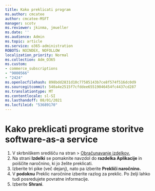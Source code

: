 ```yaml
---
title: Kako preklicati program
ms.author: cmcatee
author: cmcatee-MSFT
manager: scotv
ms.reviewer: jkinma, jmueller
ms.date: ''
ms.audience: Admin
ms.topic: article
ms.service: o365-administration
ROBOTS: NOINDEX, NOFOLLOW
localization_priority: Normal
ms.collection: Adm_O365
ms.custom:
- commerce_subscriptions
- "9000566"
- "2424"
ms.openlocfilehash: 898bdd2831d10c77585143b7ce8f574f516dc0d9
ms.sourcegitcommit: 540a4e2515f7cfddee65519046454fc4437cd287
ms.translationtype: MT
ms.contentlocale: sl-SI
ms.lasthandoff: 08/01/2021
ms.locfileid: "53689170"
---
```

# <a name="how-to-cancel-software-as-a-service-apps"></a>Kako preklicati programe storitve software-as-a service

1. V skrbniškem središču na stran  >  [Obračunavanje izdelkov.](https://go.microsoft.com/fwlink/p/?linkid=842054)
2. Na strani **Izdelki** se pomaknite navzdol do **razdelka Aplikacije** in poiščite naročnino, ki jo želite preklicati. 
3. Izberite tri pike (več dejanj), nato pa izberite **Prekliči naročnino.**
4. V **podoknu** Preklic naročnine izberite razlog za preklic. Po želji lahko tudi posredujete povratne informacije.
5. Izberite **Shrani**.